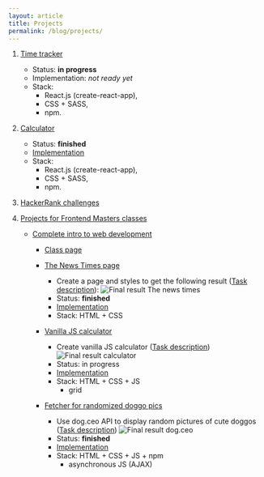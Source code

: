 ```yaml
---
layout: article
title: Projects
permalink: /blog/projects/
---
```


1. [Time tracker](https://github.com/msieroslawska/time-tracker)

   - Status: **in progress**
   - Implementation: *not ready yet*
   - Stack:
     - React.js (create-react-app),
     - CSS + SASS,
     - npm.

2. [Calculator](https://github.com/msieroslawska/calculator)

   - Status: **finished**
   - [Implementation](https://msieroslawska.github.io/calculator/)
   - Stack:
     - React.js (create-react-app),
     - CSS + SASS,
     - npm.

3. [HackerRank challenges](https://github.com/msieroslawska/coding-problems)

4. [Projects for Frontend Masters classes](https://github.com/msieroslawska/msieroslawska.github.io/tree/master/projects/)

   - [Complete intro to web development](https://github.com/msieroslawska/msieroslawska.github.io/tree/master/projects/web-dev)

     - [Class page](https://frontendmasters.com/courses/web-development-v2/)

     - [The News Times page](https://github.com/msieroslawska/msieroslawska.github.io/tree/master/projects/web-dev/01-The-news-times/)

       - Create a page and styles to get the following result ([Task description](https://btholt.github.io/intro-to-web-dev-v2/project-html-css/)):
       ![Final result The news times](../../projects/web-dev/img/the-news-times.png "Final result for The news times")
       - Status: **finished**
       - [Implementation](../../projects/web-dev/01-The-news-times/index.html)
       - Stack: HTML + CSS

     - [Vanilla JS calculator](https://github.com/msieroslawska/msieroslawska.github.io/tree/master/projects/web-dev/02-Calculator/)

       - Create vanilla JS calculator ([Task description](https://btholt.github.io/intro-to-web-dev-v2/js-project))
       ![Final result calculator](../../projects/web-dev/img/calculator.png "Final result for calculator")
       - Status: in progress
       - [Implementation](../../projects/web-dev/02-Calculator/index.html)
       - Stack: HTML + CSS + JS
         - grid

     - [Fetcher for randomized doggo pics](https://github.com/msieroslawska/msieroslawska.github.io/tree/master/projects/web-dev/03-dog-ceo/)

       - Use dog.ceo API to display random pictures of cute doggos ([Task description](https://btholt.github.io/intro-to-web-dev-v2/ajax))
       ![Final result dog.ceo](../../projects/web-dev/img/dog-ceo.png "Final result for dog.ceo")
       - Status: **finished**
       - [Implementation](../../projects/web-dev/03-dog-ceo/index.html)
       - Stack: HTML + CSS + JS + npm
         - asynchronous JS (AJAX)
